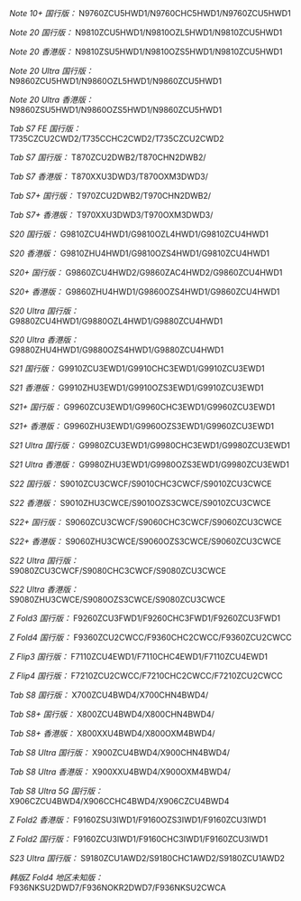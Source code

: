 *Note 10+ 国行版：*
N9760ZCU5HWD1/N9760CHC5HWD1/N9760ZCU5HWD1

*Note 20 国行版：*
N9810ZCU5HWD1/N9810OZL5HWD1/N9810ZCU5HWD1

*Note 20 香港版：*
N9810ZSU5HWD1/N9810OZS5HWD1/N9810ZCU5HWD1

*Note 20 Ultra 国行版：*
N9860ZCU5HWD1/N9860OZL5HWD1/N9860ZCU5HWD1

*Note 20 Ultra 香港版：*
N9860ZSU5HWD1/N9860OZS5HWD1/N9860ZCU5HWD1

*Tab S7 FE 国行版：*
T735CZCU2CWD2/T735CCHC2CWD2/T735CZCU2CWD2

*Tab S7 国行版：*
T870ZCU2DWB2/T870CHN2DWB2/

*Tab S7 香港版：*
T870XXU3DWD3/T870OXM3DWD3/

*Tab S7+ 国行版：*
T970ZCU2DWB2/T970CHN2DWB2/

*Tab S7+ 香港版：*
T970XXU3DWD3/T970OXM3DWD3/

*S20 国行版：*
G9810ZCU4HWD1/G9810OZL4HWD1/G9810ZCU4HWD1

*S20 香港版：*
G9810ZHU4HWD1/G9810OZS4HWD1/G9810ZCU4HWD1

*S20+ 国行版：*
G9860ZCU4HWD2/G9860ZAC4HWD2/G9860ZCU4HWD1

*S20+ 香港版：*
G9860ZHU4HWD1/G9860OZS4HWD1/G9860ZCU4HWD1

*S20 Ultra 国行版：*
G9880ZCU4HWD1/G9880OZL4HWD1/G9880ZCU4HWD1

*S20 Ultra 香港版：*
G9880ZHU4HWD1/G9880OZS4HWD1/G9880ZCU4HWD1

*S21 国行版：*
G9910ZCU3EWD1/G9910CHC3EWD1/G9910ZCU3EWD1

*S21 香港版：*
G9910ZHU3EWD1/G9910OZS3EWD1/G9910ZCU3EWD1

*S21+ 国行版：*
G9960ZCU3EWD1/G9960CHC3EWD1/G9960ZCU3EWD1

*S21+ 香港版：*
G9960ZHU3EWD1/G9960OZS3EWD1/G9960ZCU3EWD1

*S21 Ultra 国行版：*
G9980ZCU3EWD1/G9980CHC3EWD1/G9980ZCU3EWD1

*S21 Ultra 香港版：*
G9980ZHU3EWD1/G9980OZS3EWD1/G9980ZCU3EWD1

*S22 国行版：*
S9010ZCU3CWCF/S9010CHC3CWCF/S9010ZCU3CWCE

*S22 香港版：*
S9010ZHU3CWCE/S9010OZS3CWCE/S9010ZCU3CWCE

*S22+ 国行版：*
S9060ZCU3CWCF/S9060CHC3CWCF/S9060ZCU3CWCE

*S22+ 香港版：*
S9060ZHU3CWCE/S9060OZS3CWCE/S9060ZCU3CWCE

*S22 Ultra 国行版：*
S9080ZCU3CWCF/S9080CHC3CWCF/S9080ZCU3CWCE

*S22 Ultra 香港版：*
S9080ZHU3CWCE/S9080OZS3CWCE/S9080ZCU3CWCE

*Z Fold3 国行版：*
F9260ZCU3FWD1/F9260CHC3FWD1/F9260ZCU3FWD1

*Z Fold4 国行版：*
F9360ZCU2CWCC/F9360CHC2CWCC/F9360ZCU2CWCC

*Z Flip3 国行版：*
F7110ZCU4EWD1/F7110CHC4EWD1/F7110ZCU4EWD1

*Z Flip4 国行版：*
F7210ZCU2CWCC/F7210CHC2CWCC/F7210ZCU2CWCC

*Tab S8 国行版：*
X700ZCU4BWD4/X700CHN4BWD4/

*Tab S8+ 国行版：*
X800ZCU4BWD4/X800CHN4BWD4/

*Tab S8+ 香港版：*
X800XXU4BWD4/X800OXM4BWD4/

*Tab S8 Ultra 国行版：*
X900ZCU4BWD4/X900CHN4BWD4/

*Tab S8 Ultra 香港版：*
X900XXU4BWD4/X900OXM4BWD4/

*Tab S8 Ultra 5G 国行版：*
X906CZCU4BWD4/X906CCHC4BWD4/X906CZCU4BWD4

*Z Fold2 香港版：*
F9160ZSU3IWD1/F9160OZS3IWD1/F9160ZCU3IWD1

*Z Fold2 国行版：*
F9160ZCU3IWD1/F9160CHC3IWD1/F9160ZCU3IWD1

*S23 Ultra 国行版：*
S9180ZCU1AWD2/S9180CHC1AWD2/S9180ZCU1AWD2

*韩版Z Fold4 地区未知版：*
F936NKSU2DWD7/F936NOKR2DWD7/F936NKSU2CWCA

